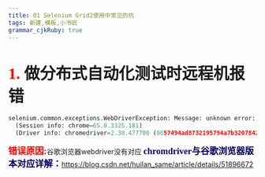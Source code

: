 ```yaml
---
title: 01 Selenium Grid2使用中常见的坑
tags: 新建,模板,小书匠
grammar_cjkRuby: true
---
```


# <font size='6' face='黑体'><font color='red'>**1.**</font> 做分布式自动化测试时远程机报错</font>

```python
selenium.common.exceptions.WebDriverException: Message: unknown error: call function result missing 'value'
  (Session info: chrome=65.0.3325.181)
  (Driver info: chromedriver=2.30.477700 (0057494ad8732195794a7b32078424f92a5fce41),platform=Windows NT 6.1.7601 SP1 x86_64)
```
<font size='4' color='red' face="黑体">**错误原因:**</font>谷歌浏览器webdriver没有对应
<font size='4' color='#000066' face='黑体'>**chromdriver与谷歌浏览器版本对应详解：**</font>https://blog.csdn.net/huilan_same/article/details/51896672

